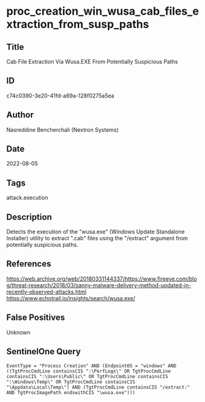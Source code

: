 # proc_creation_win_wusa_cab_files_extraction_from_susp_paths

## Title
Cab File Extraction Via Wusa.EXE From Potentially Suspicious Paths

## ID
c74c0390-3e20-41fd-a69a-128f0275a5ea

## Author
Nasreddine Bencherchali (Nextron Systems)

## Date
2022-08-05

## Tags
attack.execution

## Description
Detects the execution of the "wusa.exe" (Windows Update Standalone Installer) utility to extract ".cab" files using the "/extract" argument from potentially suspicious paths.


## References
https://web.archive.org/web/20180331144337/https://www.fireeye.com/blog/threat-research/2018/03/sanny-malware-delivery-method-updated-in-recently-observed-attacks.html
https://www.echotrail.io/insights/search/wusa.exe/

## False Positives
Unknown

## SentinelOne Query
```
EventType = "Process Creation" AND (EndpointOS = "windows" AND ((TgtProcCmdLine containsCIS ":\PerfLogs\" OR TgtProcCmdLine containsCIS ":\Users\Public\" OR TgtProcCmdLine containsCIS ":\Windows\Temp\" OR TgtProcCmdLine containsCIS "\Appdata\Local\Temp\") AND (TgtProcCmdLine containsCIS "/extract:" AND TgtProcImagePath endswithCIS "\wusa.exe")))

```